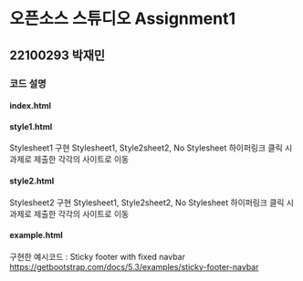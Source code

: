 
# 오픈소스 스튜디오 Assignment1
## 22100293 박재민

### 코드 설명

#### index.html

#### style1.html
Stylesheet1 구현 
Stylesheet1, Style2sheet2, No Stylesheet 하이퍼링크 클릭 시 과제로 제출한 각각의 사이트로 이동

#### style2.html
Stylesheet2 구현 
Stylesheet1, Style2sheet2, No Stylesheet 하이퍼링크 클릭 시 과제로 제출한 각각의 사이트로 이동

#### example.html
구현한 예시코드 : Sticky footer with fixed navbar
https://getbootstrap.com/docs/5.3/examples/sticky-footer-navbar
